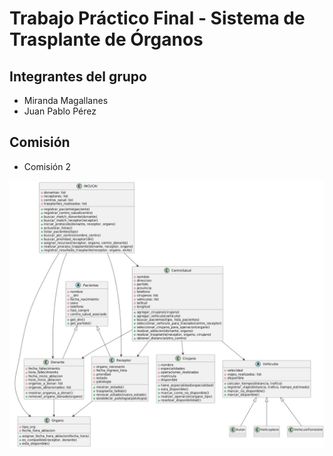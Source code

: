 # Trabajo Práctico Final - Sistema de Trasplante de Órganos

## Integrantes del grupo
- Miranda Magallanes
- Juan Pablo Pérez

## Comisión
- Comisión 2

![Diagrama UML](uml.png.jpg)










